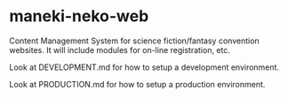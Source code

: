 maneki-neko-web
===============

Content Management System for science fiction/fantasy convention websites. It will include modules for on-line registration, etc.

Look at DEVELOPMENT.md for how to setup a development environment.

Look at PRODUCTION.md for how to setup a production environment.